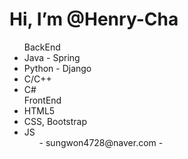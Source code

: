 #   Hi, I’m @Henry-Cha
<ul>
  BackEnd
  <li>Java - Spring
  <li>Python - Django
  <li>C/C++
  <li>C#</li>
   FrontEnd
   <li>HTML5
     <li>CSS, Bootstrap
       <li>JS
<ul />
- sungwon4728@naver.com -

<!---
Henry-Cha/Henry-Cha is a ✨ special ✨ repository because its `README.md` (this file) appears on your GitHub profile.
You can click the Preview link to take a look at your changes.
--->
